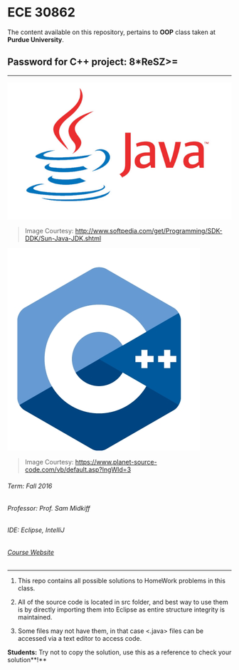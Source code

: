 # ECE 30862
The content available on this repository, pertains to **OOP** class taken at **Purdue University**.

## Password for C++ project: 8*ReSZ>=

---
![alt text](java.jpg "Java Image")
> Image Courtesy: http://www.softpedia.com/get/Programming/SDK-DDK/Sun-Java-JDK.shtml

![alt text](Cpp.jpg "C++ Image")
> Image Courtesy: https://www.planet-source-code.com/vb/default.asp?lngWId=3

###### Term: Fall 2016
###### Professor: Prof. Sam Midkiff
###### IDE: Eclipse, IntelliJ
###### [Course Website](https://engineering.purdue.edu/~smidkiff/ece30862/)
---

1. This repo contains all possible solutions to HomeWork problems in this class.

2. All of the source code is located in src folder, and best way to use them is by directly importing them
into Eclipse as entire structure integrity is maintained.

3. Some files may not have them, in that case <.java> files can be accessed via a text editor to access code.

**Students:** Try not to copy the solution, use this as a reference to check your solution**!**

